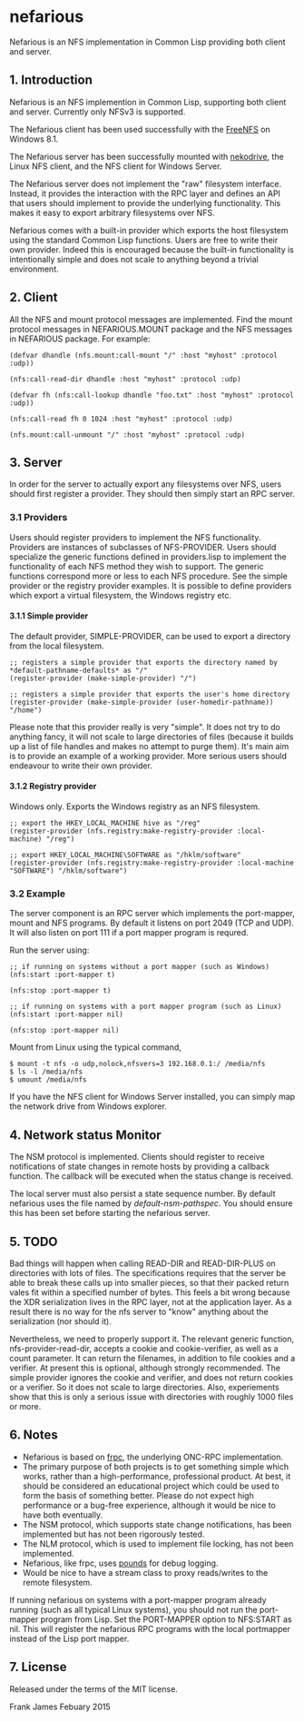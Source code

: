 # nefarious
Nefarious is an NFS implementation in Common Lisp providing both client and server. 

## 1. Introduction

Nefarious is an NFS implemention in Common Lisp, supporting both client and server. Currently only NFSv3 is supported. 

The Nefarious client has been used successfully with the [FreeNFS](http://sourceforge.net/projects/freenfs/) on Windows 8.1.

The Nefarious server has been successfully mounted with [nekodrive](https://code.google.com/p/nekodrive/),
the Linux NFS client, and the NFS client for Windows Server. 

The Nefarious server does not implement the "raw" filesystem interface. Instead, it provides the interaction
with the RPC layer and defines an API that users should implement to provide the underlying functionality. 
This makes it easy to export arbitrary filesystems over NFS.

Nefarious comes with a built-in provider which exports the host filesystem using the standard Common Lisp functions. 
Users are free to write their own provider. Indeed this is encouraged because the built-in functionality is intentionally
simple and does not scale to anything beyond a trivial environment.

## 2. Client

All the NFS and mount protocol messages are implemented. Find the mount protocol messages 
in NEFARIOUS.MOUNT package and the NFS messages in NEFARIOUS package. For example:

```
(defvar dhandle (nfs.mount:call-mount "/" :host "myhost" :protocol :udp))

(nfs:call-read-dir dhandle :host "myhost" :protocol :udp)

(defvar fh (nfs:call-lookup dhandle "foo.txt" :host "myhost" :protocol :udp))

(nfs:call-read fh 0 1024 :host "myhost" :protocol :udp)

(nfs.mount:call-unmount "/" :host "myhost" :protocol :udp)
```

## 3. Server 

In order for the server to actually export any filesystems over NFS, users should first register
a provider. They should then simply start an RPC server.

### 3.1 Providers

Users should register providers to implement the NFS functionality. Providers are instances 
of subclasses of NFS-PROVIDER. Users should specialize the generic functions 
defined in providers.lisp to implement the functionality of each NFS method they wish to support.
The generic functions correspond more or less to each NFS procedure.
See the simple provider or the registry provider examples. It is possible to define providers which export
a virtual filesystem, the Windows registry etc.

#### 3.1.1 Simple provider

The default provider, SIMPLE-PROVIDER, can be used to export a directory from the local filesystem.

```
;; registers a simple provider that exports the directory named by *default-pathname-defaults* as "/"
(register-provider (make-simple-provider) "/")

;; registers a simple provider that exports the user's home directory
(register-provider (make-simple-provider (user-homedir-pathname)) "/home")
```

Please note that this provider really is very "simple". It does not try to do anything fancy, it will 
not scale to large directories of files (because it builds up a list of file handles and makes no attempt to 
purge them). It's main aim is to provide an example of a working provider. More serious users
should endeavour to write their own provider.

#### 3.1.2 Registry provider

Windows only. Exports the Windows registry as an NFS filesystem. 

```
;; export the HKEY_LOCAL_MACHINE hive as "/reg"
(register-provider (nfs.registry:make-registry-provider :local-machine) "/reg")

;; export HKEY_LOCAL_MACHINE\SOFTWARE as "/hklm/software"
(register-provider (nfs.registry:make-registry-provider :local-machine "SOFTWARE") "/hklm/software")
```

### 3.2 Example
The server component is an RPC server which implements the port-mapper, mount and NFS programs. 
By default it listens on port 2049 (TCP and UDP). It will also listen on port 111 if a port mapper program
is requred.

Run the server using:

```
;; if running on systems without a port mapper (such as Windows)
(nfs:start :port-mapper t)

(nfs:stop :port-mapper t)

;; if running on systems with a port mapper program (such as Linux)
(nfs:start :port-mapper nil)

(nfs:stop :port-mapper nil)
```

Mount from Linux using the typical command,
```
$ mount -t nfs -o udp,nolock,nfsvers=3 192.168.0.1:/ /media/nfs
$ ls -l /media/nfs
$ umount /media/nfs 
```

If you have the NFS client for Windows Server installed, you can simply map the network drive from Windows explorer.


## 4. Network status Monitor

The NSM protocol is implemented. Clients should register to receive notifications 
of state changes in remote hosts by providing a callback function. The callback will be executed 
when the status change is received.

The local server must also persist a state sequence number. By default nefarious uses the file named by 
*default-nsm-pathspec*. You should ensure this has been set before starting the nefarious server. 

## 5. TODO

Bad things will happen when calling READ-DIR and READ-DIR-PLUS on directories with lots of files. 
The specifications requires that the server be able to break these calls up into smaller pieces, so 
that their packed return vales fit within a specified number of bytes. This feels a bit wrong because the XDR 
serialization lives in the RPC layer, not at the application layer. As a result there is no way for the nfs 
server to "know" anything about the serialization (nor should it).

Nevertheless, we need to properly support it. The relevant generic function, nfs-provider-read-dir, accepts
a cookie and cookie-verifier, as well as a count parameter. It can return the filenames, in addition to file cookies
and a verifier. At present this is optional, although strongly recommended. The simple provider ignores the cookie 
and verifier, and does not return cookies or a verifier. So it does not scale to large directories. Also, experiements
show that this is only a serious issue with directories with roughly 1000 files or more. 

## 6. Notes

* Nefarious is based on [frpc](https://github.com/fjames86/frpc), the underlying ONC-RPC implementation.
* The primary purpose of both projects is to get something simple which works, rather than a high-performance, 
professional product. At best, it should be considered an educational project which could be used to form the basis of 
something better. Please do not expect high performance or a bug-free experience, although it would be nice to have both eventually.
* The NSM protocol, which supports state change notifications, has been implemented but has not been rigorously tested.
* The NLM protocol, which is used to implement file locking, has not been implemented.
* Nefarious, like frpc, uses [pounds](https://github.com/fjames86/pounds) for debug logging. 
* Would be nice to have a stream class to proxy reads/writes to the remote filesystem.

If running nefarious on systems with a port-mapper program already running 
(such as all typical Linux systems), you should 
not run the port-mapper program from Lisp. Set the PORT-MAPPER option to NFS:START as nil. 
This will register the nefarious 
RPC programs with the local portmapper instead of the Lisp port mapper. 

## 7. License

Released under the terms of the MIT license.


Frank James 
Febuary 2015